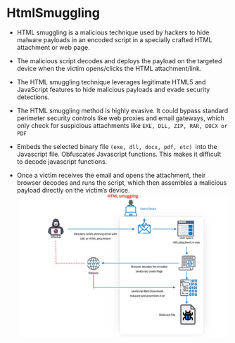 # HtmlSmuggling
* HTML smuggling is a malicious technique used by hackers to hide malware payloads in an encoded script in a specially crafted HTML attachment or   web page. 
* The malicious script decodes and deploys the payload on the targeted device when the victim opens/clicks the HTML attachment/link.
* The HTML smuggling technique leverages legitimate HTML5 and JavaScript features to hide malicious payloads and evade security detections.

* The HTML smuggling method is highly evasive. It could bypass standard perimeter security controls like web proxies and email gateways, which only check for suspicious attachments like `EXE, DLL, ZIP, RAR, DOCX or PDF`
* Embeds the selected binary file `(exe, dll, docx, pdf, etc) `into the Javascript file. Obfuscates Javascript functions. This makes it difficult to decode javascript functions.

* Once a victim receives the email and opens the attachment, their browser decodes and runs the script, which then assembles a malicious payload directly on the victim’s device.
![](src/HTMLsmuggling-1.jpg)
